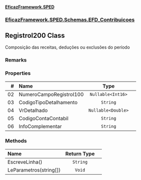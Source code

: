 #### [EficazFramework.SPED](EficazFrameworkSPED.md 'EficazFramework SPED')
### [EficazFramework.SPED.Schemas.EFD_Contribuicoes](EficazFramework.SPED.Schemas.EFD_Contribuicoes.md 'EficazFramework.SPED.Schemas.EFD_Contribuicoes')

## RegistroI200 Class

Composição das receitas, deduções ou exclusões do período

### Remarks
### Properties

| # | Name | Type | |
| ---: | :--- | :---: | :--- |
| 02 | NumeroCampoRegistroI100 | `Nullable<Int16>` |  |
| 03 | CodigoTipoDetalhamento | `String` |  |
| 04 | VrDetalhado | `Nullable<Double>` |  |
| 05 | CodigoContaContabil | `String` |  |
| 06 | InfoComplementar | `String` |  |
### Methods

| Name | Return Type | |
| :--- | :---: | :--- |
| EscreveLinha() | `String` |  |
| LeParametros(string[]) | `Void` |  |
